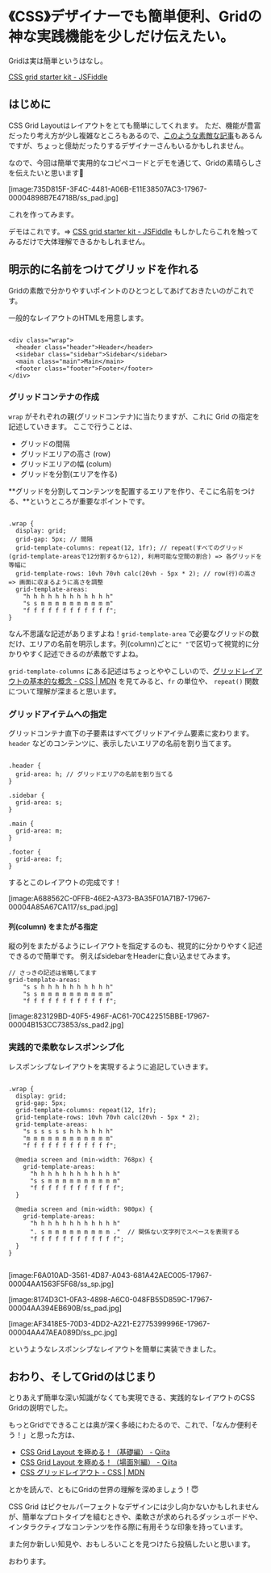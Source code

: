 
# 《CSS》デザイナーでも簡単便利、Gridの神な実践機能を少しだけ伝えたい。

Gridは実は簡単というはなし。

[CSS grid starter kit - JSFiddle](https://jsfiddle.net/yutousui/398mmt4o/)


## はじめに

CSS Grid Layoutはレイアウトをとても簡単にしてくれます。
ただ、機能が豊富だったり考え方が少し複雑なところもあるので、[このような素敵な記事](https://qiita.com/kura07/items/e633b35e33e43240d363)もあるんですが、ちょっと億劫だったりするデザイナーさんもいるかもしれません。

なので、今回は簡単で実用的なコピペコードとデモを通じて、Gridの素晴らしさを伝えたいと思います🍟

[image:735D815F-3F4C-4481-A06B-E11E38507AC3-17967-00004898B7E4718B/ss_pad.jpg]

これを作ってみます。

デモはこれです。=> [CSS grid starter kit - JSFiddle](https://jsfiddle.net/yutousui/398mmt4o/)
もしかしたらこれを触ってみるだけで大体理解できるかもしれません。


## 明示的に名前をつけてグリッドを作れる

Gridの素敵で分かりやすいポイントのひとつとしてあげておきたいのがこれです。

一般的なレイアウトのHTMLを用意します。

```

<div class="wrap">
  <header class="header">Header</header>
  <sidebar class="sidebar">Sidebar</sidebar>
  <main class="main">Main</main>
  <footer class="footer">Footer</footer>
</div>

```

### グリッドコンテナの作成

`wrap` がそれぞれの親(グリッドコンテナ)に当たりますが、これに Grid の指定を記述していきます。 
ここで行うことは、

* グリッドの間隔
* グリッドエリアの高さ (row)
* グリッドエリアの幅 (colum)
* グリッドを分割(エリアを作る)

**グリッドを分割してコンテンツを配置するエリアを作り、そこに名前をつける、**というところが重要なポイントです。

```

.wrap {
  display: grid;
  grid-gap: 5px; // 間隔
  grid-template-columns: repeat(12, 1fr); // repeat(すべてのグリッド(grid-template-areasで12分割するから12), 利用可能な空間の割合) => 各グリッドを等幅に
  grid-template-rows: 10vh 70vh calc(20vh - 5px * 2); // row(行)の高さ => 画面に収まるように高さを調整
  grid-template-areas:
    "h h h h h h h h h h h h"
    "s s m m m m m m m m m m"
    "f f f f f f f f f f f f";
}

```

なん不思議な記述がありますよね！`grid-template-area` で必要なグリッドの数だけ、エリアの名前を明示します。列(column)ごとに`" "`で区切って視覚的に分かりやすく記述できるのが素敵ですよね。

`grid-template-columns` にある記述はちょっとややこしいので、[グリッドレイアウトの基本的な概念 - CSS | MDN](https://developer.mozilla.org/ja/docs/Web/CSS/CSS_Grid_Layout/Basic_Concepts_of_Grid_Layout) を見てみると、`fr` の単位や、 `repeat()` 関数について理解が深まると思います。

### グリッドアイテムへの指定

グリッドコンテナ直下の子要素はすべてグリッドアイテム要素に変わります。
 `header` などのコンテンツに、表示したいエリアの名前を割り当てます。

```

.header {
  grid-area: h; // グリッドエリアの名前を割り当てる
}

.sidebar {
  grid-area: s;
}

.main {
  grid-area: m;
}

.footer {
  grid-area: f;
}

```

するとこのレイアウトの完成です！

[image:A688562C-0FFB-46E2-A373-BA35F01A71B7-17967-00004A85A67CA117/ss_pad.jpg]

#### 列(column) をまたがる指定
縦の列をまたがるようにレイアウトを指定するのも、視覚的に分かりやすく記述できるので簡単です。
例えばsidebarをHeaderに食い込ませてみます。

```
// さっきの記述は省略してます
grid-template-areas:
    "s s h h h h h h h h h h"
    "s s m m m m m m m m m m"
    "f f f f f f f f f f f f";

```

[image:823129BD-40F5-496F-AC61-70C422515BBE-17967-00004B153CC73853/ss_pad2.jpg]

### 実践的で柔軟なレスポンシブ化

レスポンシブなレイアウトを実現するように追記していきます。

```

.wrap {
  display: grid;
  grid-gap: 5px;
  grid-template-columns: repeat(12, 1fr);
  grid-template-rows: 10vh 70vh calc(20vh - 5px * 2);
  grid-template-areas:
    "s s s s s s h h h h h h"
    "m m m m m m m m m m m m"
    "f f f f f f f f f f f f";

  @media screen and (min-width: 768px) {
    grid-template-areas:
      "h h h h h h h h h h h h"
      "s s m m m m m m m m m m"
      "f f f f f f f f f f f f";
  }

  @media screen and (min-width: 980px) {
    grid-template-areas:
      "h h h h h h h h h h h h"
      ". s m m m m m m m m m ."  // 関係ない文字列でスペースを表現する
      "f f f f f f f f f f f f";
  }
}


```

[image:F6A010AD-3561-4D87-A043-681A42AEC005-17967-00004AA1563F5F68/ss_sp.jpg]

[image:8174D3C1-0FA3-4898-A6C0-048FB55D859C-17967-00004AA394EB690B/ss_pad.jpg]

[image:AF3418E5-70D3-4DD2-A221-E2775399996E-17967-00004AA47AEA089D/ss_pc.jpg]

というようなレスポンシブなレイアウトを簡単に実装できました。


## おわり、そしてGridのはじまり

とりあえず簡単な深い知識がなくても実現できる、実践的なレイアウトのCSS Gridの説明でした。

もっとGridでできることは奥が深く多岐にわたるので、これで、「なんか便利そう！」と思った方は、

* [CSS Grid Layout を極める！（基礎編） - Qiita](https://qiita.com/kura07/items/e633b35e33e43240d363)
* [CSS Grid Layout を極める！（場面別編） - Qiita](https://qiita.com/kura07/items/486c19045aab8090d6d9)
* [CSS グリッドレイアウト - CSS | MDN](https://developer.mozilla.org/ja/docs/Web/CSS/CSS_Grid_Layout)

とかを読んで、ともにGridの世界の理解を深めましょう！😇

CSS Grid はピクセルパーフェクトなデザインには少し向かないかもしれませんが、簡単なプロトタイプを組むときや、柔軟さが求められるダッシュボードや、インタラクティブなコンテンツを作る際に有用そうな印象を持っています。

また何か新しい知見や、おもしろいことを見つけたら投稿したいと思います。




おわります。

